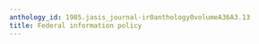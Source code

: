 ```yaml
---
anthology_id: 1985.jasis_journal-ir0anthology0volumeA36A3.13
title: Federal information policy
---
```

